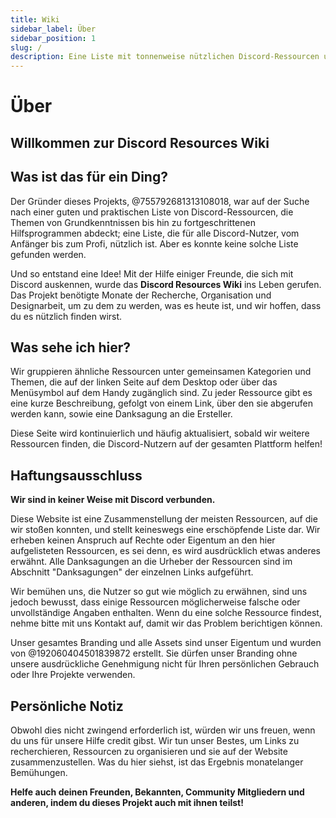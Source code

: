 ```yaml
---
title: Wiki
sidebar_label: Über
sidebar_position: 1
slug: /
description: Eine Liste mit tonnenweise nützlichen Discord-Ressourcen und -Hilfsmitteln für alle Arten von Nutzern, von Anfängern bis hin zu Power-Usern.
---
```


# Über

## Willkommen zur Discord Resources Wiki

## Was ist das für ein Ding?

Der Gründer dieses Projekts, @755792681313108018, war auf der Suche nach einer guten und praktischen Liste von Discord-Ressourcen, die Themen von Grundkenntnissen bis hin zu fortgeschrittenen Hilfsprogrammen abdeckt; eine Liste, die für alle Discord-Nutzer, vom Anfänger bis zum Profi, nützlich ist. Aber es konnte keine solche Liste gefunden werden.

Und so entstand eine Idee!
Mit der Hilfe einiger Freunde, die sich mit Discord auskennen, wurde das **Discord Resources Wiki** ins Leben gerufen. Das Projekt benötigte Monate der Recherche, Organisation und Designarbeit, um zu dem zu werden, was es heute ist, und wir hoffen, dass du es nützlich finden wirst.

## Was sehe ich hier?

Wir gruppieren ähnliche Ressourcen unter gemeinsamen Kategorien und Themen, die auf der linken Seite auf dem Desktop oder über das Menüsymbol auf dem Handy zugänglich sind. Zu jeder Ressource gibt es eine kurze Beschreibung, gefolgt von einem Link, über den sie abgerufen werden kann, sowie eine Danksagung an die Ersteller.

Diese Seite wird kontinuierlich und häufig aktualisiert, sobald wir weitere Ressourcen finden, die Discord-Nutzern auf der gesamten Plattform helfen!

## Haftungsausschluss

**Wir sind in keiner Weise mit Discord verbunden.**

Diese Website ist eine Zusammenstellung der meisten Ressourcen, auf die wir stoßen konnten, und stellt keineswegs eine erschöpfende Liste dar. Wir erheben keinen Anspruch auf Rechte oder Eigentum an den hier aufgelisteten Ressourcen, es sei denn, es wird ausdrücklich etwas anderes erwähnt. Alle Danksagungen an die Urheber der Ressourcen sind im Abschnitt "Danksagungen" der einzelnen Links aufgeführt.

Wir bemühen uns, die Nutzer so gut wie möglich zu erwähnen, sind uns jedoch bewusst, dass einige Ressourcen möglicherweise falsche oder unvollständige Angaben enthalten. Wenn du eine solche Ressource findest, nehme bitte mit uns Kontakt auf, damit wir das Problem berichtigen können.

Unser gesamtes Branding und alle Assets sind unser Eigentum und wurden von @192060404501839872 erstellt. Sie dürfen unser Branding ohne unsere ausdrückliche Genehmigung nicht für Ihren persönlichen Gebrauch oder Ihre Projekte verwenden.

## Persönliche Notiz

Obwohl dies nicht zwingend erforderlich ist, würden wir uns freuen, wenn du uns für unsere Hilfe credit gibst. Wir tun unser Bestes, um Links zu recherchieren, Ressourcen zu organisieren und sie auf der Website zusammenzustellen. Was du hier siehst, ist das Ergebnis monatelanger Bemühungen.

**Helfe auch deinen Freunden, Bekannten, Community Mitgliedern und anderen, indem du dieses Projekt auch mit ihnen teilst!**
